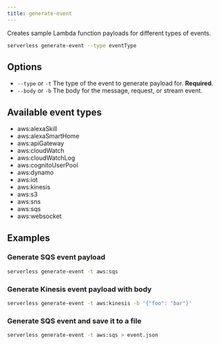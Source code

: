 ```yaml
---
title: generate-event
---
```

Creates sample Lambda function payloads for different types of events.

```bash
serverless generate-event --type eventType
```

## Options

- `--type` or `-t` The type of the event to generate payload for. **Required**.
- `--body` or `-b` The body for the message, request, or stream event.

## Available event types

- aws:alexaSkill
- aws:alexaSmartHome
- aws:apiGateway
- aws:cloudWatch
- aws:cloudWatchLog
- aws:cognitoUserPool
- aws:dynamo
- aws:iot
- aws:kinesis
- aws:s3
- aws:sns
- aws:sqs
- aws:websocket

## Examples

### Generate SQS event payload

```bash
serverless generate-event -t aws:sqs
```

### Generate Kinesis event payload with body

```bash
serverless generate-event -t aws:kinesis -b '{"foo": "bar"}'
```

### Generate SQS event and save it to a file

```bash
serverless generate-event -t aws:sqs > event.json
```
